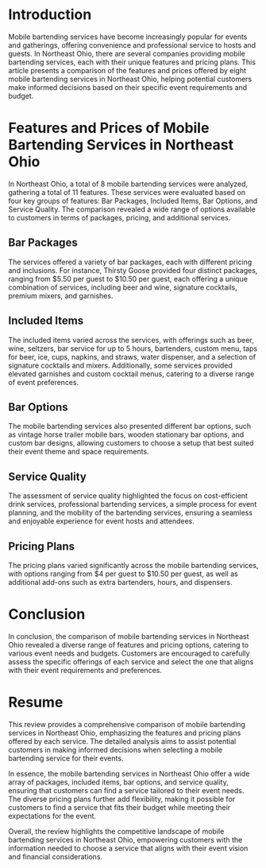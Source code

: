 # Introduction

Mobile bartending services have become increasingly popular for events and gatherings, offering convenience and professional service to hosts and guests. In Northeast Ohio, there are several companies providing mobile bartending services, each with their unique features and pricing plans. This article presents a comparison of the features and prices offered by eight mobile bartending services in Northeast Ohio, helping potential customers make informed decisions based on their specific event requirements and budget.

# Features and Prices of Mobile Bartending Services in Northeast Ohio

In Northeast Ohio, a total of 8 mobile bartending services were analyzed, gathering a total of 11 features. These services were evaluated based on four key groups of features: Bar Packages, Included Items, Bar Options, and Service Quality. The comparison revealed a wide range of options available to customers in terms of packages, pricing, and additional services.

## Bar Packages
The services offered a variety of bar packages, each with different pricing and inclusions. For instance, Thirsty Goose provided four distinct packages, ranging from $5.50 per guest to $10.50 per guest, each offering a unique combination of services, including beer and wine, signature cocktails, premium mixers, and garnishes.

## Included Items
The included items varied across the services, with offerings such as beer, wine, seltzers, bar service for up to 5 hours, bartenders, custom menu, taps for beer, ice, cups, napkins, and straws, water dispenser, and a selection of signature cocktails and mixers. Additionally, some services provided elevated garnishes and custom cocktail menus, catering to a diverse range of event preferences.

## Bar Options
The mobile bartending services also presented different bar options, such as vintage horse trailer mobile bars, wooden stationary bar options, and custom bar designs, allowing customers to choose a setup that best suited their event theme and space requirements.

## Service Quality
The assessment of service quality highlighted the focus on cost-efficient drink services, professional bartending services, a simple process for event planning, and the mobility of the bartending services, ensuring a seamless and enjoyable experience for event hosts and attendees.

## Pricing Plans
The pricing plans varied significantly across the mobile bartending services, with options ranging from $4 per guest to $10.50 per guest, as well as additional add-ons such as extra bartenders, hours, and dispensers.

# Conclusion

In conclusion, the comparison of mobile bartending services in Northeast Ohio revealed a diverse range of features and pricing options, catering to various event needs and budgets. Customers are encouraged to carefully assess the specific offerings of each service and select the one that aligns with their event requirements and preferences.

# Resume
This review provides a comprehensive comparison of mobile bartending services in Northeast Ohio, emphasizing the features and pricing plans offered by each service. The detailed analysis aims to assist potential customers in making informed decisions when selecting a mobile bartending service for their events.

In essence, the mobile bartending services in Northeast Ohio offer a wide array of packages, included items, bar options, and service quality, ensuring that customers can find a service tailored to their event needs. The diverse pricing plans further add flexibility, making it possible for customers to find a service that fits their budget while meeting their expectations for the event.

Overall, the review highlights the competitive landscape of mobile bartending services in Northeast Ohio, empowering customers with the information needed to choose a service that aligns with their event vision and financial considerations.